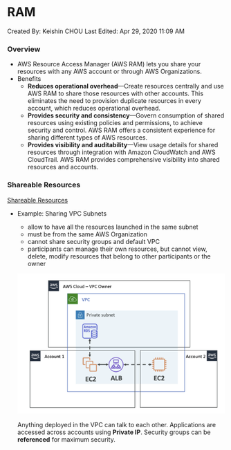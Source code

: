 # RAM

Created By: Keishin CHOU
Last Edited: Apr 29, 2020 11:09 AM

### Overview

- AWS Resource Access Manager (AWS RAM) lets you share your resources with any AWS account or through AWS Organizations.
- Benefits
    - **Reduces operational overhead**—Create resources centrally and use AWS RAM to share those resources with other accounts. This eliminates the need to provision duplicate resources in every account, which reduces operational overhead.
    - **Provides security and consistency**—Govern consumption of shared resources using existing policies and permissions, to achieve security and control. AWS RAM offers a consistent experience for sharing different types of AWS resources.
    - **Provides visibility and auditability**—View usage details for shared resources through integration with Amazon CloudWatch and AWS CloudTrail. AWS RAM provides comprehensive visibility into shared resources and accounts.

### Shareable Resources

[Shareable Resources](https://docs.aws.amazon.com/ram/latest/userguide/shareable.html)

- Example: Sharing VPC Subnets
    - allow to have all the resources launched in the same subnet
    - must be from the same AWS Organization
    - cannot share security groups and default VPC
    - participants can manage their own resources, but cannot view, delete, modify resources that belong to other participants or the owner

    ![RAM/Untitled.png](RAM/Untitled.png)

    Anything deployed in the VPC can talk to each other. Applications are accessed across accounts using **Private IP**. Security groups can be **referenced** for maximum security.